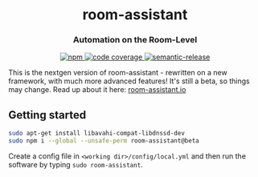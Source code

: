 <h1 align="center" style="border-bottom: none;">room-assistant</h1>
<h3 align="center">Automation on the Room-Level</h3>

<p align="center">
<a href="https://www.npmjs.com/package/room-assistant">
    <img alt="npm" src="https://img.shields.io/npm/v/room-assistant">
</a>
<a href="https://codecov.io/gh/mKeRix/room-assistant">
  <img alt="code coverage" src="https://codecov.io/gh/mKeRix/room-assistant/branch/master/graph/badge.svg" />
</a>
<a href="https://github.com/semantic-release/semantic-release">
  <img alt="semantic-release" src="https://img.shields.io/badge/%20%20%F0%9F%93%A6%F0%9F%9A%80-semantic--release-e10079.svg">
</a>
</p>

This is the nextgen version of room-assistant - rewritten on a new framework, with much more advanced features!
It's still a beta, so things may change. Read up about it here: [room-assistant.io](https://www.room-assistant.io)

## Getting started

```bash
sudo apt-get install libavahi-compat-libdnssd-dev
sudo npm i --global --unsafe-perm room-assistant@beta
```

Create a config file in `<working dir>/config/local.yml` and then run the software by typing `sudo room-assistant`.
